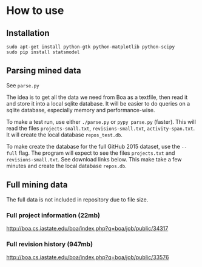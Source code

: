 # How to use

## Installation

```
sudo apt-get install python-gtk python-matplotlib python-scipy
sudo pip install statsmodel
```

## Parsing mined data

See `parse.py`

The idea is to get all the data we need from Boa as a textfile, then read it
and store it into a local sqlite database. It will be easier to do queries on
a sqlite database, especially memory and performance-wise.

To make a test run, use either `./parse.py` or `pypy parse.py` (faster). This
will read the files `projects-small.txt`, `revisions-small.txt`,
`activity-span.txt`. It will create the local database `repos_test.db`.

To make create the database for the full GitHub 2015 dataset, use
the `--full` flag. The program will expect to see the files `projects.txt` and
`revisions-small.txt`. See download links below. This make take a few minutes
and create the local database `repos.db`.

## Full mining data

The full data is not included in repository due to file size.

### Full project information (22mb)

http://boa.cs.iastate.edu/boa/index.php?q=boa/job/public/34317

### Full revision history (947mb)

http://boa.cs.iastate.edu/boa/index.php?q=boa/job/public/33576
